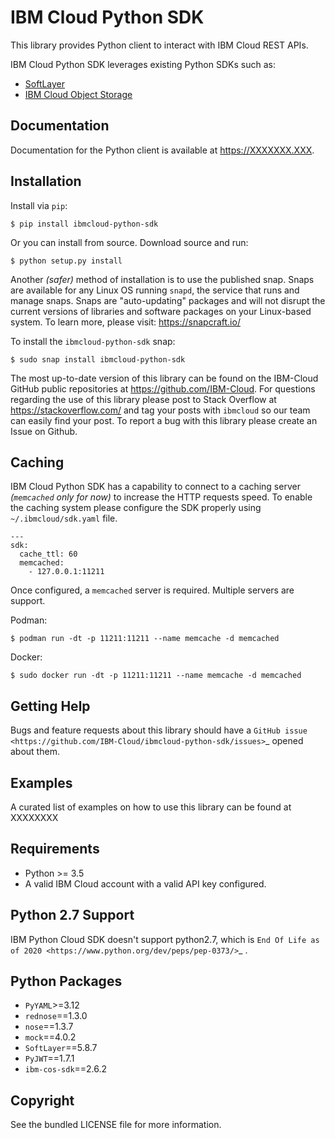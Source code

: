 IBM Cloud Python SDK
====================

This library provides Python client to interact with IBM Cloud REST APIs.

IBM Cloud Python SDK leverages existing Python SDKs such as:
  - [SoftLayer](https://github.com/softlayer/softlayer-python)
  - [IBM Cloud Object Storage](https://github.com/IBM/ibm-cos-sdk-python)

Documentation
-------------
Documentation for the Python client is available at https://XXXXXXX.XXX.


Installation
------------
Install via `pip`:

    $ pip install ibmcloud-python-sdk

Or you can install from source. Download source and run:

    $ python setup.py install

Another *(safer)* method of installation is to use the published snap. Snaps are available for any Linux OS running `snapd`, the service that runs and manage snaps. Snaps are "auto-updating" packages and will not disrupt the current versions of libraries and software packages on your Linux-based system. To learn more, please visit: https://snapcraft.io/ 

To install the `ibmcloud-python-sdk` snap:

    $ sudo snap install ibmcloud-python-sdk
	
The most up-to-date version of this library can be found on the IBM-Cloud
GitHub public repositories at https://github.com/IBM-Cloud. For questions regarding the use of this library please post to Stack Overflow at https://stackoverflow.com/ and tag your posts with `ibmcloud` so our team can easily find your post. To report a bug with this library please create an Issue on Github.

Caching
-------
IBM Cloud Python SDK has a capability to connect to a caching server *(`memcached` only for now)* to increase the HTTP requests speed. To enable the caching system please configure the SDK properly using `~/.ibmcloud/sdk.yaml` file.

    ---
    sdk:
      cache_ttl: 60
      memcached:
        - 127.0.0.1:11211

Once configured, a `memcached` server is required. Multiple servers are support.

Podman:

    $ podman run -dt -p 11211:11211 --name memcache -d memcached

Docker:

    $ sudo docker run -dt -p 11211:11211 --name memcache -d memcached


Getting Help
------------
Bugs and feature requests about this library should have a `GitHub issue <https://github.com/IBM-Cloud/ibmcloud-python-sdk/issues>`_ opened about them. 


Examples
--------
A curated list of examples on how to use this library can be found at XXXXXXXX

Requirements
-------------------
* Python >= 3.5
* A valid IBM Cloud account with a valid API key configured.

Python 2.7 Support
------------------
IBM Python Cloud SDK doesn't support python2.7, which is `End Of Life as of 2020 <https://www.python.org/dev/peps/pep-0373/>`_ .

Python Packages
---------------
* `PyYAML`>=3.12
* `rednose`==1.3.0
* `nose`==1.3.7
* `mock`==4.0.2
* `SoftLayer`==5.8.7
* `PyJWT`==1.7.1
* `ibm-cos-sdk`==2.6.2

Copyright
---------
See the bundled LICENSE file for more information.
